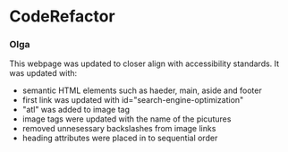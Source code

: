 # CodeRefactor

### Olga

This webpage was updated to closer align with accessibility standards.
It was updated with:
 - semantic HTML elements such as haeder, main, aside and footer
 - first link was updated with id="search-engine-optimization"
 - "atl" was added to image tag
 - image tags were updated with the name of the picutures
 - removed unnesessary backslashes from image links
 - heading attributes were placed in to sequential order